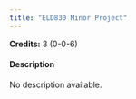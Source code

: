 ```yaml
---
title: "ELD830 Minor Project"
---
```

**Credits:** 3 (0-0-6)

#### Description
No description available.